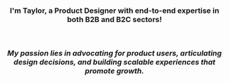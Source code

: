 <div align="center"> 
<h3>I'm Taylor, a Product Designer with end-to-end expertise in both B2B and B2C sectors! </h3><br>
<h3><i>My passion lies in advocating for product users, articulating design decisions, and building scalable experiences that promote growth. </h3></i>
